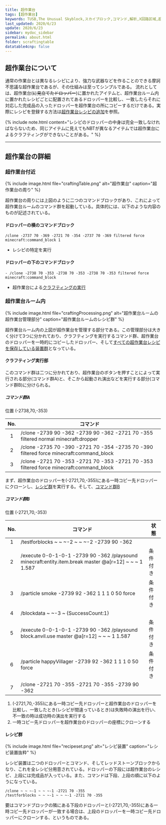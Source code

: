 ```yaml
---
title: 超作業台
tags: [超作業台]
keywords: TUSB,The Unusual Skyblock,スカイブロック,コマンド,解析,X回路区域,超作業台
last_updated: 2020/6/23
update: 2020/6/23
sidebar: mydoc_sidebar
permalink: about.html
folder: scraftingtable
datatable4cnp: false
---
```


## 超作業台について

通常の作業台とは異なるレシピにより、強力な武器などを作ることのできる摩訶不思議な超作業台であるが、その仕組みは至ってシンプルである。
流れとしては、超作業台(~~に見立てたドロッパー~~)に置かれたアイテムと、超作業台ルーム内に置かれたレシピごとに配置されてあるドロッパーを比較し、一致したらそれに対応した完成品の入ったドロッパーを超作業台の所にコピーするだけである。実際にレシピを登録する方法は[超作業台レシピの追加](createRecipe.html)を参照。

{% include note.html content="レシピのドロッパーの中身は完全一致しなければならないため、同じアイテムに見えてもNBTが異なるアイテムでは超作業台によるクラフティングができないことがある。" %}

---

## 超作業台の詳細

### 超作業台付近

{% include image.html file="craftingTable.png" alt="超作業台" caption="超作業台の周り" %}

超作業台の周りには上図のように二つのコマンドブロックがあり、これによって超作業台ルームのコマンド群を起動している。具体的には、以下のような内容のものが記述されている。

#### ドロッパーの横のコマンドブロック

```minecraftcommand
/clone -2737 70 -369 -2721 70 -354 -2737 70 -369 filtered force minecraft:command_block 1
```

- レシピの特定を実行

#### ドロッパーの下のコマンドブロック

```minecraftcommand
- /clone -2738 70 -353 -2738 70 -353 -2738 70 -353 filtered force minecraft:command_block
```

- 超作業台による[クラフティングの実行](#クラフティング実行部)

### 超作業台ルーム内

{% include image.html file="craftingProcessing.png" alt="超作業台ルームの超作業台管理部分" caption="超作業台ルームのレシピ群" %}

超作業台ルーム内の上図が超作業台を管理する部分である。この管理部分は大きく分けて3つに分かれており、クラフティングを実行するコマンド群、超作業台のドロッパーを一時的にコピーしたドロッパー、そして[すべての超作業台レシピを保存している装置群](#レシピ群)となっている。

#### クラフティング実行部

このコマンド群は二つに分かれており、超作業台のボタンを押すことによって実行される部分(コマンド群A)と、そこから起動され演出などを実行する部分(コマンド群B)に分けられる。

##### コマンド群A

<span class="label label-primary">位置 (-2738,70,-353)</span>

|No.|コマンド|
|:-:|-|
|1|/clone -2739 90 -362 -2739 90 -362 -2721 70 -355 filtered normal minecraft:dropper|
|2|/clone -2735 70 -390 -2721 70 -354 -2735 70 -390 filtered force minecraft:command_block|
|3|/clone -2721 70 -353 -2721 70 -353 -2721 70 -353 filtered force minecraft:command_block|

まず、超作業台のドロッパーを(-2721,70,-355)にある一時コピー先ドロッパーにクローンし、[レシピ群](#レシピ群)を実行する。そして、[コマンド群B](#コマンド群b)

##### コマンド群B

<span class="label label-primary">位置 (-2721,70,-353)</span>

|No.|コマンド|状態|
|:-:|-|-|
|1|/testforblocks ~ ~ ~-2 ~ ~ ~-2 -2739 90 -362|
|2|/execute 0-0-1-0-1 -2739 90 -362 /playsound minecraft:entity.item.break master @a[r=12] ~ ~ ~ 1 1.587|条件付き|
|3|/particle smoke -2739 92 -362 1 1 1 0 50 force|条件付き|
|4|/blockdata ~ ~-3 ~ {SuccessCount:1}|
|5|/execute 0-0-1-0-1 -2739 90 -362 /playsound block.anvil.use master @a[r=12] ~ ~ ~ 1 1.587|条件付き|
|6|/particle happyVillager -2739 92 -362 1 1 1 0 50 force|条件付き|
|7|/clone -2721 70 -355 -2721 70 -355 -2739 90 -362|

1. (-2721,70,-355)にある一時コピー先ドロッパーと超作業台のドロッパーを比較し、一致したとき(レシピが間違っているとき)は失敗時の演出を行い、不一致の時は成功時の演出を実行する
2. 一時コピー先ドロッパーを超作業台のドロッパーの座標にクローンする

#### レシピ群

{% include image.html file="recipeset.png" alt="レシピ装置" caption="レシピ装置抜粋" %}

レシピ装置は二つのドロッパーとコマンド、そしてレッドストーンブロックからなり、これを全レシピ分用意されている。ドロッパーの下段には超作業台のレシピ、上段には完成品が入っている。また、コマンドは下段、上段の順に以下のようになっている。

```minecraftcommand
/clone ~ ~ ~-1 ~ ~ ~-1 -2721 70 -355
/testforblocks ~ ~ ~-1 ~ ~ ~-1 -2721 70 -355
```

要はコマンドブロックの隣にある下段のドロッパーと(-2721,70,-355)にある一時コピー先ドロッパーが一致する場合は、上段のドロッパーを一時コピー先ドロッパーにクローンする、というものである。
